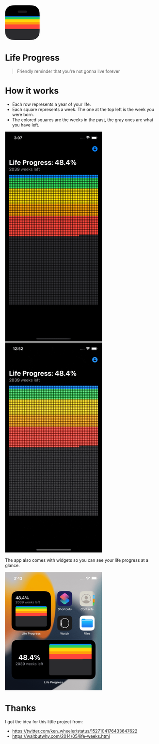 ![](Misc/AppIcon.png)
# Life Progress
> Friendly reminder that you're not gonna live forever

# How it works
- Each row represents a year of your life.
- Each square represents a week. The one at the top left is the week you were born.
- The colored squares are the weeks in the past, the gray ones are what you have left.

![](Misc/Home.png) ![](Misc/Demo.gif)

The app also comes with widgets so you can see your life progress at a glance.

![](Misc/Widget.png)

# Thanks
I got the idea for this little project from:
- https://twitter.com/ken_wheeler/status/1527104176433647622
- https://waitbutwhy.com/2014/05/life-weeks.html